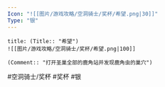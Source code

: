 ```yaml
---
Icon: "![[图片/游戏攻略/空洞骑士/奖杯/希望.png|30]]"
Type: "银"
---
```

```ad-common-silver-trophy
title: (Title:: "希望")
![[图片/游戏攻略/空洞骑士/奖杯/希望.png|100]]

(Comment:: "打开圣巢全部的鹿角站并发现鹿角虫的巢穴")
```

#空洞骑士/奖杯 #奖杯 #银
